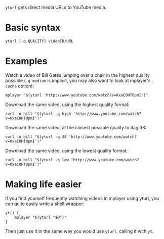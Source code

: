 `yturl` gets direct media URLs to YouTube media.

# Basic syntax

    yturl [-q QUALITY] videoID/URL

# Examples

Watch a video of Bill Gates jumping over a chair in the highest quality
possible (`-q medium` is implicit, you may also want to look at mplayer's
`-cache` option):

    mplayer "$(yturl 'http://www.youtube.com/watch?v=KxaCOHT0pmI')"

Download the same video, using the highest quality format:

    curl -o bill "$(yturl -q high 'http://www.youtube.com/watch?v=KxaCOHT0pmI')"

Download the same video, at the closest possible quality to itag 38:

    curl -o bill "$(yturl -q 38 'http://www.youtube.com/watch?v=KxaCOHT0pmI')"

Download the same video, using the lowest quality format:

    curl -o bill "$(yturl -q low 'http://www.youtube.com/watch?v=KxaCOHT0pmI')"

# Making life easier

If you find yourself frequently watching videos in mplayer using yturl, you can
quite easily write a shell wrapper:

    yt() {
        mplayer "$(yturl "$@")"
    }

Then just use it in the same way you would use `yturl`, calling it with `yt`.
